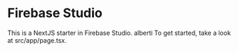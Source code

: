 # Firebase Studio

This is a NextJS starter in Firebase Studio.
alberti
To get started, take a look at src/app/page.tsx.
